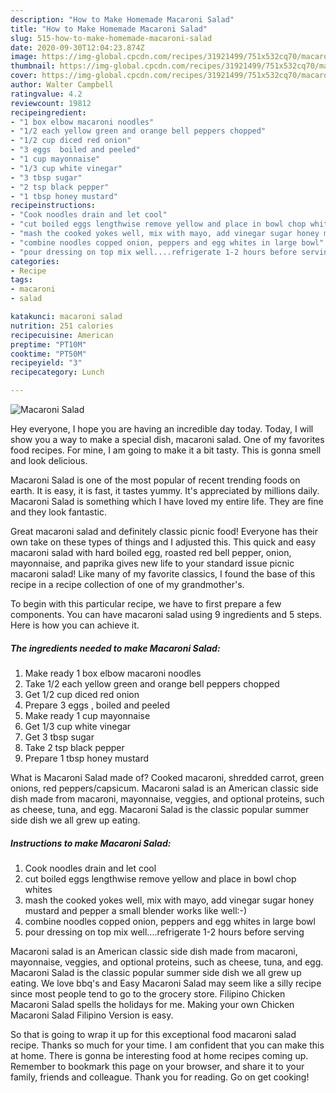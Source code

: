 ```yaml
---
description: "How to Make Homemade Macaroni Salad"
title: "How to Make Homemade Macaroni Salad"
slug: 515-how-to-make-homemade-macaroni-salad
date: 2020-09-30T12:04:23.874Z
image: https://img-global.cpcdn.com/recipes/31921499/751x532cq70/macaroni-salad-recipe-main-photo.jpg
thumbnail: https://img-global.cpcdn.com/recipes/31921499/751x532cq70/macaroni-salad-recipe-main-photo.jpg
cover: https://img-global.cpcdn.com/recipes/31921499/751x532cq70/macaroni-salad-recipe-main-photo.jpg
author: Walter Campbell
ratingvalue: 4.2
reviewcount: 19812
recipeingredient:
- "1 box elbow macaroni noodles"
- "1/2 each yellow green and orange bell peppers chopped"
- "1/2 cup diced red onion"
- "3 eggs  boiled and peeled"
- "1 cup mayonnaise"
- "1/3 cup white vinegar"
- "3 tbsp sugar"
- "2 tsp black pepper"
- "1 tbsp honey mustard"
recipeinstructions:
- "Cook noodles drain and let cool"
- "cut boiled eggs lengthwise remove yellow and place in bowl chop whites"
- "mash the cooked yokes well, mix with mayo, add vinegar sugar honey mustard and pepper a small blender works like well:-)"
- "combine noodles copped onion, peppers and egg whites in large bowl"
- "pour dressing on top mix well....refrigerate 1-2 hours before serving"
categories:
- Recipe
tags:
- macaroni
- salad

katakunci: macaroni salad 
nutrition: 251 calories
recipecuisine: American
preptime: "PT10M"
cooktime: "PT50M"
recipeyield: "3"
recipecategory: Lunch

---
```



![Macaroni Salad](https://img-global.cpcdn.com/recipes/31921499/751x532cq70/macaroni-salad-recipe-main-photo.jpg)

Hey everyone, I hope you are having an incredible day today. Today, I will show you a way to make a special dish, macaroni salad. One of my favorites food recipes. For mine, I am going to make it a bit tasty. This is gonna smell and look delicious.

Macaroni Salad is one of the most popular of recent trending foods on earth. It is easy, it is fast, it tastes yummy. It's appreciated by millions daily. Macaroni Salad is something which I have loved my entire life. They are fine and they look fantastic.

Great macaroni salad and definitely classic picnic food! Everyone has their own take on these types of things and I adjusted this. This quick and easy macaroni salad with hard boiled egg, roasted red bell pepper, onion, mayonnaise, and paprika gives new life to your standard issue picnic macaroni salad! Like many of my favorite classics, I found the base of this recipe in a recipe collection of one of my grandmother&#39;s.


To begin with this particular recipe, we have to first prepare a few components. You can have macaroni salad using 9 ingredients and 5 steps. Here is how you can achieve it.

<!--inarticleads1-->

##### The ingredients needed to make Macaroni Salad:

1. Make ready 1 box elbow macaroni noodles
1. Take 1/2 each yellow green and orange bell peppers chopped
1. Get 1/2 cup diced red onion
1. Prepare 3 eggs , boiled and peeled
1. Make ready 1 cup mayonnaise
1. Get 1/3 cup white vinegar
1. Get 3 tbsp sugar
1. Take 2 tsp black pepper
1. Prepare 1 tbsp honey mustard


What is Macaroni Salad made of? Cooked macaroni, shredded carrot, green onions, red peppers/capsicum. Macaroni salad is an American classic side dish made from macaroni, mayonnaise, veggies, and optional proteins, such as cheese, tuna, and egg. Macaroni Salad is the classic popular summer side dish we all grew up eating. 

<!--inarticleads2-->

##### Instructions to make Macaroni Salad:

1. Cook noodles drain and let cool
1. cut boiled eggs lengthwise remove yellow and place in bowl chop whites
1. mash the cooked yokes well, mix with mayo, add vinegar sugar honey mustard and pepper a small blender works like well:-)
1. combine noodles copped onion, peppers and egg whites in large bowl
1. pour dressing on top mix well....refrigerate 1-2 hours before serving


Macaroni salad is an American classic side dish made from macaroni, mayonnaise, veggies, and optional proteins, such as cheese, tuna, and egg. Macaroni Salad is the classic popular summer side dish we all grew up eating. We love bbq&#39;s and Easy Macaroni Salad may seem like a silly recipe since most people tend to go to the grocery store. Filipino Chicken Macaroni Salad spells the holidays for me. Making your own Chicken Macaroni Salad Filipino Version is easy. 

So that is going to wrap it up for this exceptional food macaroni salad recipe. Thanks so much for your time. I am confident that you can make this at home. There is gonna be interesting food at home recipes coming up. Remember to bookmark this page on your browser, and share it to your family, friends and colleague. Thank you for reading. Go on get cooking!
